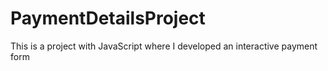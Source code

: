 # PaymentDetailsProject
This is a project with JavaScript where I developed an interactive payment form
